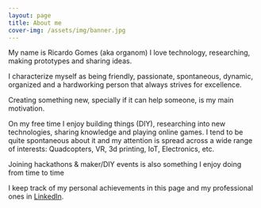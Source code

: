 ```yaml
---
layout: page
title: About me
cover-img: /assets/img/banner.jpg
---
```


My name is Ricardo Gomes (aka organom)
I love technology, researching, making prototypes and sharing ideas.

I characterize myself as being friendly, passionate, spontaneous, dynamic, organized and a hardworking person that always strives for excellence.

Creating something new, specially if it can help someone, is my main motivation.

On my free time I enjoy building things (DIY), researching into new technologies, sharing knowledge and playing online games. I tend to be quite spontaneous about it and my attention is spread across a wide range of interests: Quadcopters, VR, 3d printing, IoT, Electronics, etc.

Joining hackathons & maker/DIY events is also something I enjoy doing from time to time

I keep track of my personal achievements in this page and my professional ones in [LinkedIn](https://www.linkedin.com/in/ricardocarneirogomes/).
